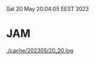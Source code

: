 Sat 20 May 20:04:05 EEST 2023
# JAM
<a href='./cache/202305/20_20.log'>./cache/202305/20_20.log</a>
